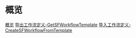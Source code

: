 # 概览
[概览](api/stepflow-api/overview.md)
[导出工作流定义-GetSFWorkflowTemplate](api/stepflow-api/get_sf_workflow_template.md)
[导入工作流定义-CreateSFWorkflowFromTemplate](api/stepflow-api/create_sf_workflow_from_template.md)
